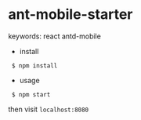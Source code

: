 # ant-mobile-starter
keywords: react antd-mobile
- install
```shell
 $ npm install
```
- usage
```shell
 $ npm start
```

then visit `localhost:8080`
